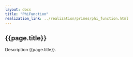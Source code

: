 ```yaml
---
layout: docs
title: "PhiFunction"
realization_link: ../realization/primes/phi_function.html
---
```


## {{page.title}}

Description {{page.title}}.
